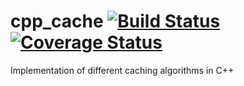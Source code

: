 # cpp_cache [![Build Status](https://travis-ci.org/pradeep1288/cpp_cache.svg?branch=master)](https://travis-ci.org/pradeep1288/cpp_cache) [![Coverage Status](https://coveralls.io/repos/github/pradeep1288/cpp_cache/badge.svg?branch=master)](https://coveralls.io/github/pradeep1288/cpp_cache?branch=master)
Implementation of different caching algorithms in C++
